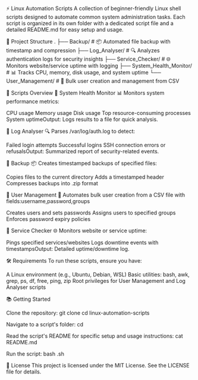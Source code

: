 ⚡ Linux Automation Scripts
A collection of beginner-friendly Linux shell scripts designed to automate common system administration tasks. Each script is organized in its own folder with a dedicated script file and a detailed README.md for easy setup and usage.

📂 Project Structure
.
├── Backup/                    # 📦 Automated file backup with timestamp and compression
├── Log_Analyser/              # 🔍 Analyzes authentication logs for security insights
├── Service_Checker/           # 🌐 Monitors website/service uptime with logging
├── System_Health_Monitor/     # 📊 Tracks CPU, memory, disk usage, and system uptime
└── User_Management/           # 👤 Bulk user creation and management from CSV


🚀 Scripts Overview
🔹 System Health Monitor
📊 Monitors system performance metrics:

CPU usage
Memory usage
Disk usage
Top resource-consuming processes
System uptimeOutput: Logs results to a file for quick analysis.

🔹 Log Analyser
🔍 Parses /var/log/auth.log to detect:

Failed login attempts
Successful logins
SSH connection errors or refusalsOutput: Summarized report of security-related events.

🔹 Backup
📦 Creates timestamped backups of specified files:

Copies files to the current directory
Adds a timestamped header
Compresses backups into .zip format

🔹 User Management
👤 Automates bulk user creation from a CSV file with fields:username,password,groups

Creates users and sets passwords
Assigns users to specified groups
Enforces password expiry policies

🔹 Service Checker
🌐 Monitors website or service uptime:

Pings specified services/websites
Logs downtime events with timestampsOutput: Detailed uptime/downtime log.


🛠 Requirements
To run these scripts, ensure you have:

A Linux environment (e.g., Ubuntu, Debian, WSL)
Basic utilities: bash, awk, grep, ps, df, free, ping, zip
Root privileges for User Management and Log Analyser scripts


📚 Getting Started

Clone the repository:
git clone <repository-url>
cd linux-automation-scripts


Navigate to a script's folder:
cd <script-folder>


Read the script's README for specific setup and usage instructions:
cat README.md


Run the script:
bash <script-name>.sh




📜 License
This project is licensed under the MIT License. See the LICENSE file for details.
